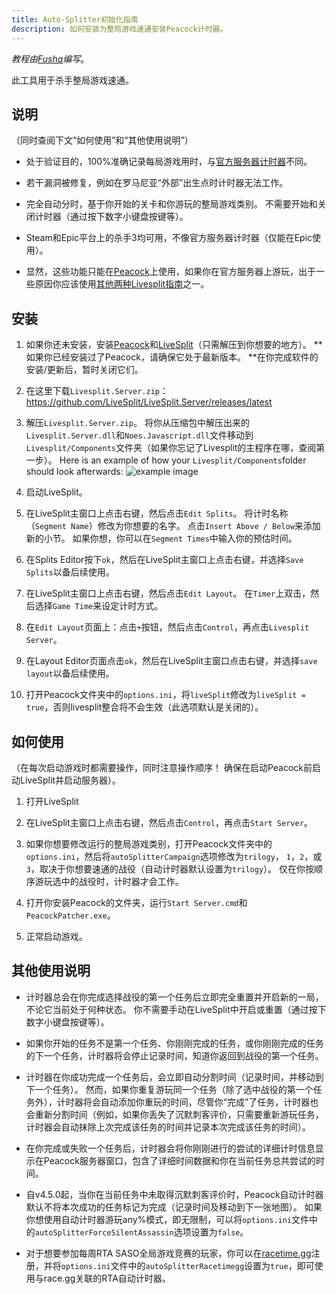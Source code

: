 ```yaml
---
title: Auto-Splitter初始化指南
description: 如何安装为整局游戏速通安装Peacock计时器。
---
```


_教程由[Fusha](https://github.com/fu5ha)编写_。

此工具用于杀手整局游戏速通。

## 说明

（同时查阅下文“如何使用”和“其他使用说明”）

-   处于验证目的，100%准确记录每局游戏用时，与[官方服务器计时器](https://hitruns-wiki.vercel.app/docs/livesplit_auto_official)不同。

-   若干漏洞被修复，例如在罗马尼亚“外部”出生点时计时器无法工作。

-   完全自动分时，基于你开始的关卡和你游玩的整局游戏类别。 不需要开始和关闭计时器（通过按下数字小键盘按键等）。

-   Steam和Epic平台上的杀手3均可用，不像官方服务器计时器（仅能在Epic使用）。

-   显然，这些功能只能在[Peacock](./what-is-peacock.md)上使用，如果你在官方服务器上游玩，出于一些原因你应该使用[其他两种Livesplit指南](https://hitruns-wiki.vercel.app/docs/livesplit)之一。

## 安装

1. 如果你还未安装，安装[Peacock](./installation.md)和[LiveSplit](https://livesplit.org/downloads/)（只需解压到你想要的地方）。 **如果你已经安装过了Peacock，请确保它处于最新版本。 **在你完成软件的安装/更新后，暂时关闭它们。

2. 在这里下载`Livesplit.Server.zip`：https://github.com/LiveSplit/LiveSplit.Server/releases/latest

3. 解压`Livesplit.Server.zip`。 将你从压缩包中解压出来的`Livesplit.Server.dll`和`Noes.Javascript.dll`文件移动到`Livesplit/Components`文件夹（如果你忘记了Livesplit的主程序在哪，查阅第一步）。 Here is an example of how your `Livesplit/Components`folder should look afterwards: ![example image](/img/livesplit_component.png)

4. 启动LiveSplit。

5. 在LiveSplit主窗口上点击右键，然后点击`Edit Splits`。 将计时名称（`Segment Name`）修改为你想要的名字。 点击`Insert Above / Below`来添加新的小节。 如果你想，你可以在`Segment Times`中输入你的预估时间。

6. 在Splits Editor按下`ok`，然后在LiveSplit主窗口上点击右键，并选择`Save Splits`以备后续使用。

7. 在LiveSplit主窗口上点击右键，然后点击`Edit Layout`。 在`Timer`上双击，然后选择`Game Time`来设定计时方式。

8. 在`Edit Layout`页面上：点击`+`按钮，然后点击`Control`，再点击`Livesplit Server`。

9. 在Layout Editor页面点击`ok`，然后在LiveSplit主窗口点击右键，并选择`save layout`以备后续使用。

10. 打开Peacock文件夹中的`options.ini`，将`liveSplit`修改为`liveSplit = true`，否则livesplit整合将不会生效（此选项默认是关闭的）。

## 如何使用

（在每次启动游戏时都需要操作，同时注意操作顺序！ 确保在启动Peacock前启动LiveSplit并启动服务器）。

1. 打开LiveSplit

2. 在LiveSplit主窗口上点击右键，然后点击`Control`，再点击`Start Server`。

3. 如果你想要修改运行的整局游戏类别，打开Peacock文件夹中的`options.ini`，然后将`autoSplitterCampaign`选项修改为`trilogy`， `1`，`2`，或 `3`，取决于你想要速通的战役（自动计时器默认设置为`trilogy`）。 仅在你按顺序游玩选中的战役时，计时器才会工作。

4. 打开你安装Peacock的文件夹，运行`Start Server.cmd`和`PeacockPatcher.exe`。

5. 正常启动游戏。

## 其他使用说明

-   计时器总会在你完成选择战役的第一个任务后立即完全重置并开启新的一局，不论它当前处于何种状态。 你不需要手动在LiveSplit中开启或重置（通过按下数字小键盘按键等）。

-   如果你开始的任务不是第一个任务、你刚刚完成的任务，或你刚刚完成的任务的下一个任务，计时器将会停止记录时间，知道你返回到战役的第一个任务。

-   计时器在你成功完成一个任务后，会立即自动分割时间（记录时间，并移动到下一个任务）。 然而，如果你重复游玩同一个任务（除了选中战役的第一个任务外），计时器将会自动添加你重玩的时间，尽管你“完成”了任务，计时器也会重新分割时间（例如，如果你丢失了沉默刺客评价，只需要重新游玩任务，计时器会自动抹除上次完成该任务的时间并记录本次完成该任务的时间）。

-   在你完成或失败一个任务后，计时器会将你刚刚进行的尝试的详细计时信息显示在Peacock服务器窗口，包含了详细时间数据和你在当前任务总共尝试的时间。

-   自v4.5.0起，当你在当前任务中未取得沉默刺客评价时，Peacock自动计时器默认不将本次成功的任务标记为完成（记录时间及移动到下一张地图）。 如果你想使用自动计时器游玩any%模式，即无限制，可以将`options.ini`文件中的`autoSplitterForceSilentAssassin`选项设置为`false`。

-   对于想要参加每周RTA SASO全局游戏竞赛的玩家，你可以在[racetime.gg](https://racetime.gg/hitman-3)注册，并将`options.ini`文件中的`autoSplitterRacetimegg`设置为`true`，即可使用与race.gg关联的RTA自动计时器。
